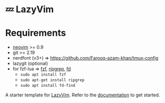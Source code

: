 # 💤 LazyVim

# Requirements
* [neovim](https://github.com/neovim/neovim/blob/master/INSTALL.md) >= 0.9 
* git >= 2.19
* nerdfont (v3+) => https://github.com/Farooq-azam-khan/tmux-config
* lazygit (optional)
* for fzf-lua => [fzf](https://github.com/junegunn/fzf), [ripgrep](https://github.com/BurntSushi/ripgrep), [fd](https://github.com/sharkdp/fd)
  * `sudo apt install fzf`
  * `sudo apt-get install ripgrep`
  * `sudo apt install fd-find`

A starter template for [LazyVim](https://github.com/LazyVim/LazyVim).
Refer to the [documentation](https://lazyvim.github.io/installation) to get started.
